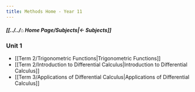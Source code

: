 ```yaml
---
title: Methods Home - Year 11
---
```


##### [[../../⌂ Home Page/Subjects|← Subjects]]

### Unit 1
- [[Term 2/Trigonometric Functions|Trigonometric Functions]]
- [[Term 2/Introduction to Differential Calculus|Introduction to Differential Calculus]]
- [[Term 3/Applications of Differential Calculus|Applications of Differential Calculus]]